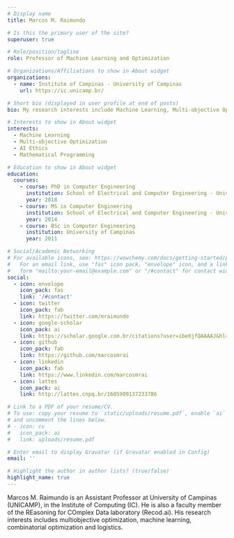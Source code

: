 ```yaml
---
# Display name
title: Marcos M. Raimundo

# Is this the primary user of the site?
superuser: true

# Role/position/tagline
role: Professor of Machine Learning and Optimization

# Organizations/Affiliations to show in About widget
organizations:
  - name: Institute of Campinas - University of Campinas
    url: https://ic.unicamp.br/

# Short bio (displayed in user profile at end of posts)
bio: My research interests include Machine Learning, Multi-objective Optimization, Ethical AI, mathematical programming.

# Interests to show in About widget
interests:
  - Machine Learning
  - Multi-objective Optimization
  - AI Ethics
  - Mathematical Programming

# Education to show in About widget
education:
  courses:
    - course: PhD in Computer Engineering
      institution: School of Electrical and Computer Engineering - University of Campinas
      year: 2018
    - course: MS in Computer Engineering
      institution: School of Electrical and Computer Engineering - University of Campinas
      year: 2014
    - course: BSc in Computer Engineering
      institution: University of Campinas
      year: 2011

# Social/Academic Networking
# For available icons, see: https://wowchemy.com/docs/getting-started/page-builder/#icons
#   For an email link, use "fas" icon pack, "envelope" icon, and a link in the
#   form "mailto:your-email@example.com" or "/#contact" for contact widget.
social:
  - icon: envelope
    icon_pack: fas
    link: '/#contact'
  - icon: twitter
    icon_pack: fab
    link: https://twitter.com/mraimundo
  - icon: google-scholar
    icon_pack: ai
    link: https://scholar.google.com.br/citations?user=ibe0jfQAAAAJ&hl=pt-BR
  - icon: github
    icon_pack: fab
    link: https://github.com/marcosmrai
  - icon: linkedin
    icon_pack: fab
    link: https://www.linkedin.com/marcosmrai
  - icon: lattes
    icon_pack: ai
    link: http://lattes.cnpq.br/1605909137233786

# Link to a PDF of your resume/CV.
# To use: copy your resume to `static/uploads/resume.pdf`, enable `ai` icons in `params.toml`,
# and uncomment the lines below.
# - icon: cv
#   icon_pack: ai
#   link: uploads/resume.pdf

# Enter email to display Gravatar (if Gravatar enabled in Config)
email: ''

# Highlight the author in author lists? (true/false)
highlight_name: true
---
```


Marcos M. Raimundo is an Assistant Professor at University of Campinas (UNICAMP), in the Institute of Computing (IC). He is also a faculty member of the REasoning for COmplex Data laboratory (Recod.ai). His research interests includes multiobjective optimization, machine learning, combinatorial optimization and logistics.
